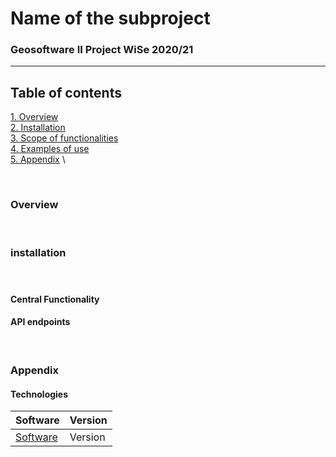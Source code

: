 # Name of the subproject
### Geosoftware II Project WiSe 2020/21
---

## Table of contents
[1. Overview](#overview) \
[2. Installation](#install) \
[3. Scope of functionalities](#functionalities)  \
[4. Examples of use](#use) \
[5. Appendix](#annex) \

\
<a name="overview"><h3>Overview</h3></a>

\
<a name="install"><h3>installation</h3></a>

\
<a name="functionalities"><h3></h3></a>

#### Central Functionality

#### API endpoints

\
<a name="annex"><h3>Appendix</h3></a>

#### Technologies

Software | Version
------ | ------
[Software]() | Version
